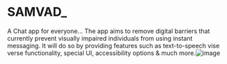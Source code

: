 # SAMVAD_
A Chat app for everyone...
The app aims to remove digital barriers that currently prevent visually impaired individuals from using instant messaging. It will do so by providing features such as text-to-speech vise verse functionality, special UI, accessibility options & much more.![image](https://github.com/aatman-19/SAMVAD_/assets/63971035/e7ab83c7-e52b-4f7c-8619-ae5ab4f5b154)

